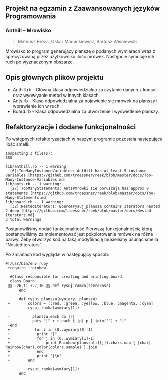 
## Projekt na egzamin z Zaawansowanych języków Programowania
### Anthill – Mrowisko
> Mateusz Breza, Oskar Marcinkiewicz, Bartosz Wiśniewski

Mrowisko to program generujący planszę o podanych wymiarach wraz z sprecyzowaną przez użytkownika ilośc mrówek. Następnie symuluje ich ruch po wyznaczonym obszarze.


## Opis głównych plików projektu

- Anthill.rb - Główna klasa odpowiedzialna za czytanie danych z konsoli oraz wyowłyanie metod w innych klasach.
- Ants.rb - Klasa odpowiedzialna za pojawienie się mrówek na planszy i wprawienie ich w ruch.
- Board.rb - Klasa odpowiedzialna za utworzenie i wyświetlenie  planszy.

## Refaktoryzacje i dodane funkcjonalności

Po wstępnych refaktoryzacjach w naszym programie pozostała następująca ilość smelli:
```
Inspecting 3 file(s):
SSS

lib/anthill.rb -- 1 warning:
  [6]:TooManyInstanceVariables: AntHill has at least 5 instance variables [https://github.com/troessner/reek/blob/master/docs/Too-Many-Instance-Variables.md]
lib/ants.rb -- 1 warning:
  [27]:TooManyStatements: Ants#mrowki_sie_poruszaja has approx 8 statements [https://github.com/troessner/reek/blob/master/docs/Too-Many-Statements.md]
lib/board.rb -- 1 warning:
  [32]:NestedIterators: Board#rysuj_plansza contains iterators nested 2 deep [https://github.com/troessner/reek/blob/master/docs/Nested-Iterators.md]
3 total warnings
```
Postanowiliśmy dodać funkcjonalność 
Pierwszą funkcjonalnością którą postanowiliśmy zaimplementować jest pokolorowanie mrówek na różne barwy. Żeby otworzyć kod na taką modyfikację musieliśmy usunąć smella "NestedIterators".

Po zmianach kod wyglądał w następujący sposób:
```
#!/usr/bin/env ruby
 +require 'rainbow'
  
  #Class responsible for creating and printing board.
  class Board
 @@ -26,11 +27,16 @@ def rysuj_ramka(szerokosc)
      end
     
      def rysuj_plansza(wymiary, plansza)      
 +        colors = [:red, :green, :yellow, :blue, :magenta, :cyan]
          rysuj_ramka(wymiary[1])
         
 -          plansza.each do |r|
 -			puts "|" + r.each { |p| p }.join("") + "|"
 -end 
 +           for i in (0..wymiary[0]-1)
 +            print "|"
 +            for j in (0..wymiary[1]-1)
 +                print Rainbow(plansza[i][j]).chars.map { |char| Rainbow(char).color(colors.sample) }.join
 +            end
 +            print "|\n"
 +        end
         
          rysuj_ramka(wymiary[1])
      end
```

